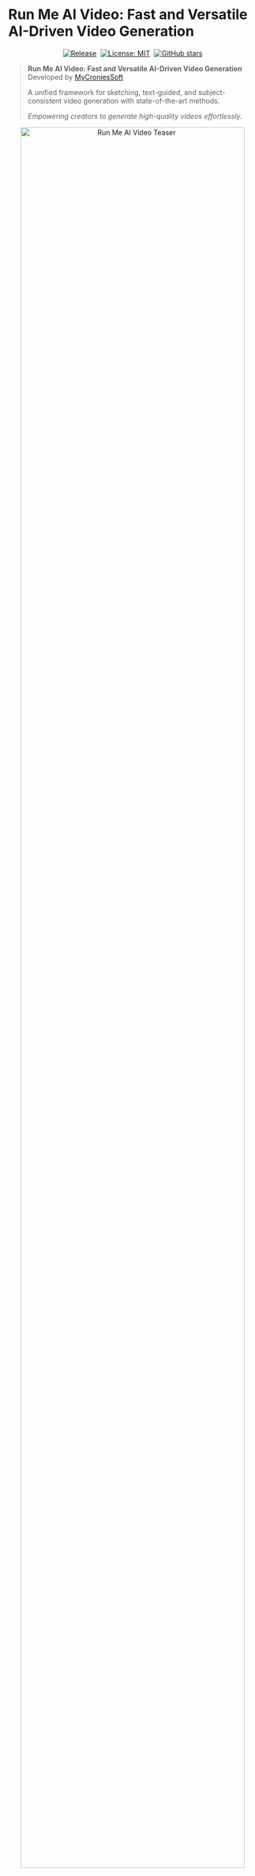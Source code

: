 # Run Me AI Video: Fast and Versatile AI-Driven Video Generation

<div align="center">
  
[![Release](https://img.shields.io/github/v/release/MyCroniesSoft/Run_Me_Ai_Video.svg)](https://github.com/MyCroniesSoft/Run_Me_Ai_Video/releases)&nbsp;
[![License: MIT](https://img.shields.io/badge/License-MIT-blue.svg)](LICENSE)&nbsp;
[![GitHub stars](https://img.shields.io/github/stars/MyCroniesSoft/Run_Me_Ai_Video.svg?style=social)](https://github.com/MyCroniesSoft/Run_Me_Ai_Video/stargazers)

</div>

> **Run Me AI Video: Fast and Versatile AI-Driven Video Generation**  
> Developed by [MyCroniesSoft](https://github.com/MyCroniesSoft)  
>  
> A unified framework for sketching, text-guided, and subject-consistent video generation with state-of-the-art methods.  
>  
> *Empowering creators to generate high-quality videos effortlessly.*

<p align="center">
  <img src="assets/teaser.png" alt="Run Me AI Video Teaser" width="95%">
</p>

## 🔥 Latest News!
- **May 1, 2025:** The full version of Run Me AI Video has been released, featuring enhanced generation speed and quality.
- **May 3, 2025:** Multi-GPU support added via FSDP integration for large-scale video synthesis.
- **May 10, 2025:** A new experimental editing interface for refining video outputs is now available.

## 📑 Todo List
- [x] Release initial inference code and checkpoints
- [ ] Integrate advanced training scripts for model finetuning
- [ ] Expand documentation with detailed usage tutorials

## 📖 Overview
Run Me AI Video is an advanced video generation framework that adapts cutting-edge AI techniques to produce visually compelling and consistent video outputs. Whether you wish to generate clips from simple text descriptions or maintain subject consistency across scenes, Run Me AI Video offers a versatile platform to experiment with creative video synthesis.

## ⚡ Quickstart

### Installation
Clone the repository:
```sh
git clone https://github.com/MyCroniesSoft/Run_Me_Ai_Video.git
cd Run_Me_Ai_Video
